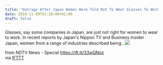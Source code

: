 ```yaml
---
title: 'Outrage After Japan Women Were Told Not To Wear Glasses To Work'
date: 2019-11-09T01:28:00+01:00
draft: false
---
```


Glasses, say some companies in Japan, are just not right for women to wear to work. In recent reports by Japan's Nippon TV and Business Insider Japan, women from a range of industries described being...![](http://feeds.feedburner.com/~r/NDTV-LatestNews/~4/vH_k8qdysfY)  
  
from NDTV News - Special https://ift.tt/33wQNoz  
via [IFTTT](https://ifttt.com/?ref=da&site=blogger)